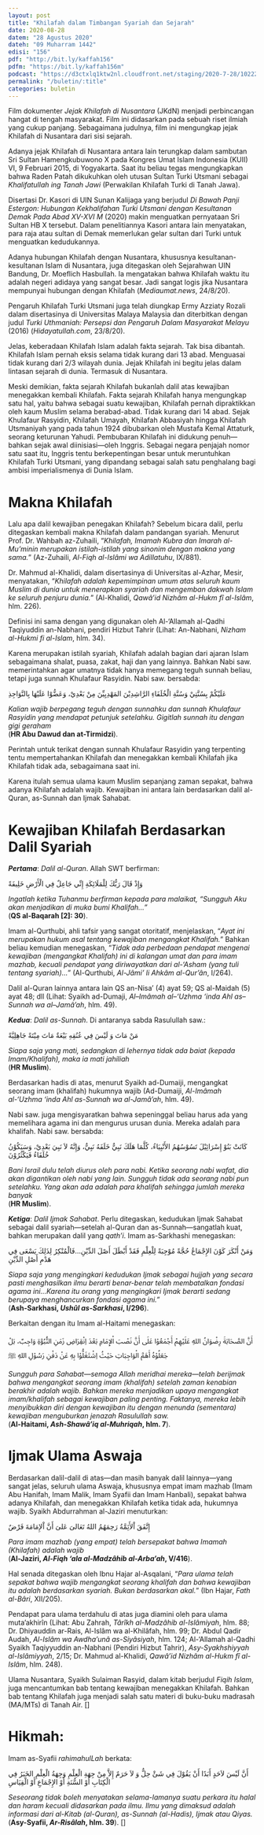 ```yaml
---
layout: post
title: "Khilafah dalam Timbangan Syariah dan Sejarah"
date: 2020-08-28
datem: "28 Agustus 2020"
dateh: "09 Muharram 1442"
edisi: "156"
pdf: "http://bit.ly/kaffah156"
pdfm: "https://bit.ly/kaffah156m"
podcast: "https://d3ctxlq1ktw2nl.cloudfront.net/staging/2020-7-28/102223391-44100-2-478b8e9def5c5.m4a"
permalink: "/buletin/:title"
categories: buletin
---
```


Film dokumenter *Jejak Khilafah di Nusantara* (JKdN) menjadi perbincangan hangat di tengah masyarakat. Film ini didasarkan pada sebuah riset ilmiah yang cukup panjang. Sebagaimana judulnya, film ini mengungkap jejak Khilafah di Nusantara dari  sisi sejarah.

Adanya jejak Khilafah di Nusantara antara lain terungkap dalam sambutan Sri Sultan Hamengkubuwono X pada Kongres Umat Islam Indonesia (KUII) VI, 9 Februari 2015, di Yogyakarta. Saat itu beliau tegas mengungkapkan bahwa Raden Patah dikukuhkan oleh utusan Sultan Turki Utsmani sebagai *Khalifatullah ing Tanah Jawi* (Perwakilan Khilafah Turki di Tanah Jawa).

Disertasi Dr. Kasori di UIN Sunan Kalijaga yang berjudul *Di Bawah Panji Estergon: Hubungan Kekhalifahan Turki Utsmani dengan Kesultanan Demak Pada Abad XV-XVI M* (2020) makin menguatkan pernyataan Sri Sultan HB X tersebut. Dalam penelitiannya Kasori antara lain menyatakan, para raja atau sultan di Demak memerlukan gelar sultan dari Turki untuk menguatkan kedudukannya.

Adanya hubungan Khilafah dengan Nusantara, khususnya kesultanan-kesultanan Islam di Nusantara, juga ditegaskan oleh Sejarahwan UIN Bandung, Dr. Moeflich Hasbullah. Ia mengatakan bahwa Khilafah waktu itu adalah negeri adidaya yang sangat besar. Jadi sangat logis jika Nusantara mempunyai hubungan dengan Khilafah (*Mediaumat.news*, 24/8/20).

Pengaruh Khilafah Turki Utsmani juga telah diungkap Ermy Azziaty Rozali dalam disertasinya di Universitas Malaya Malaysia dan diterbitkan dengan judul *Turki Uthmaniah: Persepsi dan Pengaruh Dalam Masyarakat Melayu* (2016) (*Hidayatullah.com*, 23/8/20).

Jelas, keberadaan Khilafah Islam adalah fakta sejarah. Tak bisa dibantah. Khilafah Islam pernah eksis selama tidak kurang dari 13 abad. Menguasai tidak kurang dari 2/3 wilayah dunia. Jejak Khilafah ini begitu jelas dalam lintasan sejarah di dunia. Termasuk di Nusantara.

Meski demikian, fakta sejarah Khilafah bukanlah dalil atas kewajiban menegakkan kembali Khilafah. Fakta sejarah Khilafah hanya mengungkap satu hal, yaitu bahwa sebagai suatu kewajiban, Khilafah pernah dipraktikkan oleh kaum Muslim selama berabad-abad. Tidak kurang dari 14 abad. Sejak Khulafaur Rasyidin, Khilafah Umayah, Khilafah Abbasiyah hingga Khilafah Utsmaniyah yang pada tahun 1924 dibubarkan oleh Mustafa Kemal Attaturk, seorang keturunan Yahudi. Pembubaran Khilafah ini didukung penuh—bahkan sejak awal diinisiasi—oleh Inggris. Sebagai negara penjajah nomor satu saat itu, Inggris tentu berkepentingan besar untuk meruntuhkan Khilafah Turki Utsmani, yang dipandang sebagai salah satu penghalang bagi ambisi imperialismenya di Dunia Islam.

# Makna Khilafah

Lalu apa dalil kewajiban penegakan Khilafah? Sebelum bicara dalil, perlu ditegaskan kembali makna Khilafah dalam pandangan syariah. Menurut Prof. Dr. Wahbah az-Zuhaili, “*Khilafah, Imamah Kubra dan Imarah al-Mu’minin merupakan istilah-istilah yang sinonim dengan makna yang sama.*” (Az-Zuhaili, *Al-Fiqh al-Islâmi wa Adillatuhu*, IX/881).

Dr. Mahmud al-Khalidi, dalam disertasinya di Universitas al-Azhar, Mesir, menyatakan, “*Khilafah adalah kepemimpinan umum atas seluruh kaum Muslim di dunia untuk menerapkan syariah dan mengemban dakwah Islam ke seluruh penjuru dunia.*” (Al-Khalidi, *Qawâ’id Nizhâm al-Hukm fî al-Islâm*, hlm. 226).

Definisi ini sama dengan yang digunakan oleh Al-‘Allamah al-Qadhi Taqiyuddin an-Nabhani, pendiri Hizbut Tahrir (Lihat: An-Nabhani, *Nizham al-Hukmi fi al-Islam*, hlm. 34).

Karena merupakan istilah syariah, Khilafah adalah bagian dari ajaran Islam sebagaimana shalat, puasa, zakat, haji dan yang lainnya. Bahkan Nabi saw. memerintahkan agar umatnya tidak hanya memegang teguh sunnah beliau, tetapi juga sunnah Khulafaur Rasyidin. Nabi saw. bersabda:

<p class="text-right-arabic">
عَلَيْكُمْ بِسُنَّتِيْ وَسُنَّةِ الْخُلَفَاءِ الرَّاشِدِيْنَ المَهْدِيِيِّنَ مِنْ بَعْدِيْ، وَعَضُّوْا عَلَيْهَا بِالنَّوَاجِذِ
</p>

<p class="text-right-arti">
<i>Kalian wajib berpegang teguh dengan sunnahku dan sunnah Khulafaur Rasyidin yang mendapat petunjuk setelahku. Gigitlah sunnah itu dengan gigi geraham</i><br>
(<b>HR Abu Dawud dan at-Tirmidzi</b>).
</p>

Perintah untuk terikat dengan sunnah Khulafaur Rasyidin yang terpenting tentu mempertahankan Khilafah dan menegakkan kembali Khilafah jika Khilafah tidak ada, sebagaimana saat ini.

Karena itulah semua ulama kaum Muslim sepanjang zaman sepakat, bahwa adanya Khilafah adalah wajib. Kewajiban ini antara lain berdasarkan dalil al-Quran, as-Sunnah dan Ijmak Sahabat.

# Kewajiban Khilafah Berdasarkan Dalil Syariah

***Pertama***: *Dalil al-Quran*. Allah SWT berfirman:

<p class="text-right-arabic">
وَإِذْ قَالَ رَبُّكَ لِلْمَلَائِكَةِ إِنِّي جَاعِلٌ فِي الْأَرْضِ خَلِيفَةً
</p>

<p class="text-right-arti">
<i>Ingatlah ketika Tuhanmu berfirman kepada para malaikat, “Sungguh Aku akan menjadikan di muka bumi Khalifah…”</i><br>
(<b>QS al-Baqarah [2]: 30</b>).
</p>

Imam al-Qurthubi, ahli tafsir yang sangat otoritatif, menjelaskan, “*Ayat ini merupakan hukum asal tentang kewajiban mengangkat Khalifah.*” Bahkan beliau kemudian menegaskan, “*Tidak ada perbedaan pendapat mengenai kewajiban (mengangkat Khalifah) ini di kalangan umat dan para imam mazhab, kecuali pendapat yang diriwayatkan dari al-‘Asham (yang tuli tentang syariah)…*” (Al-Qurthubi, *Al-Jâmi’ li Ahkâm al-Qur’ân*, I/264).

Dalil al-Quran lainnya antara lain QS an-Nisa’ (4) ayat 59; QS al-Maidah (5) ayat 48; dll (Lihat: Syaikh ad-Dumaji, *Al–Imâmah al–‘Uzhma ‘inda Ahl as–Sunnah wa al–Jamâ’ah*, hlm. 49).

***Kedua***: *Dalil as-Sunnah*. Di antaranya sabda Rasulullah saw.:

<p class="text-right-arabic">
مَنْ مَاتَ وَ لَيْسَ فِي عُنُقِهِ بَيْعَةٌ مَاتَ مِيْتَةً جَاهِلِيَّةً
</p>

<p class="text-right-arti">
<i>Siapa saja yang mati, sedangkan di lehernya tidak ada baiat (kepada Imam/Khalifah), maka ia mati jahiliah</i><br>
(<b>HR Muslim</b>).
</p>

Berdasarkan hadis di atas, menurut Syaikh ad-Dumaiji, mengangkat seorang imam (khalifah) hukumnya wajib (Ad-Dumaiji, *Al-Imâmah al-‘Uzhma ‘inda Ahl as-Sunnah wa al-Jamâ’ah*, hlm. 49).

Nabi saw. juga mengisyaratkan bahwa sepeninggal beliau harus ada yang memelihara agama ini dan mengurus urusan dunia. Mereka adalah para khalifah. Nabi saw. bersabda:

<p class="text-right-arabic">
كَانَتْ بَنُوْ إِسْرَائِيْلَ تَسُوْسُهُمُ الأَنْبِيَاءُ، كُلَّمَا هَلَكَ نَبِيٌّ خَلَفَهُ نَبِيٌّ، وَإِنَّهُ لاَ نَبِيَ بَعْدِيْ، وَسَيَكُوْنُ خُلَفَاءُ فَيَكْثُرُوْنَ
</p>

<p class="text-right-arti">
<i>Bani Israil dulu telah diurus oleh para nabi. Ketika seorang nabi wafat, dia akan digantikan oleh nabi yang lain. Sungguh tidak ada seorang nabi pun setelahku. Yang akan ada adalah para khalifah sehingga jumlah mereka banyak</i><br>
(<b>HR Muslim</b>).
</p>

***Ketiga***: *Dalil Ijmak Sahabat*. Perlu ditegaskan, kedudukan Ijmak Sahabat sebagai dalil syariah—setelah al-Quran dan as-Sunnah—sangatlah kuat, bahkan merupakan dalil yang *qath’i*. Imam as-Sarkhashi menegaskan:

<p class="text-right-arabic">
وَمَنْ أَنْكَرَ كَوْنَ الإِجْمَاعُ حُجَّةً مُوْجِبَةً لِلْعِلْمِ فَقَدْ أَبْطَلَ أَصْلَ الدِّيْنِ…فَالْمُنْكِرُ لِذَلِكَ يَسْعَى فِي هَدْمِ أَصْلِ الدِّيْنِ
</p>

<p class="text-right-arti">
<i>Siapa saja yang mengingkari kedudukan Ijmak sebagai hujjah yang secara pasti menghasilkan ilmu berarti benar-benar telah membatalkan fondasi agama ini…Karena itu orang yang mengingkari Ijmak berarti sedang berupaya menghancurkan fondasi agama ini.”</i><br>
(<b>Ash-Sarkhasi, <i>Ushûl as-Sarkhasi</i>, I/296</b>).
</p>

Berkaitan dengan itu Imam al-Haitami menegaskan:

<p class="text-right-arabic">
أَنَّ الصَّحَابَةَ رِضْوَانُ اللهِ عَلَيْهِمْ أَجْمَعُوْا عَلَى أَنَّ نَصْبَ اْلإِمَامِ بَعْدَ اِنْقِرَاضِ زَمَنِ النُّبُوَّةِ وَاجِبٌ، بَلْ جَعَلُوْهُ أَهَمَّ الْوَاجِبَاتِ حَيْثُ اِشْتَغَلُّوْا بِهِ عَنْ دَفْنِ رَسُوْلِ اللهِ ﷺ
</p>

<p class="text-right-arti">
<i>Sungguh para Sahabat—semoga Allah meridhai mereka—telah berijmak bahwa mengangkat seorang imam (khalifah) setelah zaman kenabian berakhir adalah wajib. Bahkan mereka menjadikan upaya mengangkat imam/khalifah sebagai kewajiban paling penting. Faktanya, mereka lebih menyibukkan diri dengan kewajiban itu dengan menunda (sementara) kewajiban menguburkan jenazah Rasulullah saw.</i><br>
(<b>Al-Haitami, <i>Ash-Shawâ’iq al-Muhriqah</i>, hlm. 7</b>).
</p>

# Ijmak Ulama Aswaja

Berdasarkan dalil-dalil di atas—dan masih banyak dalil lainnya—yang sangat jelas, seluruh ulama Aswaja, khususnya empat imam mazhab (Imam Abu Hanifah, Imam Malik, Imam Syafii dan Imam Hanbali), sepakat bahwa adanya Khilafah, dan menegakkan Khilafah ketika tidak ada, hukumnya wajib. Syaikh Abdurrahman al-Jaziri menuturkan:

<p class="text-right-arabic">
إِتَّفَقَ اْلأَئِمَّةُ رَحِمَهُمُ اللهُ تَعَالىَ عَلىَ أَنَّ اْلإِمَامَةَ فَرْضٌ
</p>

<p class="text-right-arti">
<i>Para imam mazhab (yang empat) telah bersepakat bahwa Imamah (Khilafah) adalah wajib</i><br>
(<b>Al-Jaziri, <i>Al-Fiqh ‘ala al-Madzâhib al-Arba’ah</i>, V/416</b>).
</p>

Hal senada ditegaskan oleh Ibnu Hajar al-Asqalani, “*Para ulama telah sepakat bahwa wajib mengangkat seorang khalifah dan bahwa kewajiban itu adalah berdasarkan syariah. Bukan berdasarkan akal.*” (Ibn Hajar, *Fath al-Bâri*, XII/205).

Pendapat para ulama terdahulu di atas juga diamini oleh para ulama muta’akhirîn (Lihat: Abu Zahrah, *Târîkh al-Madzâhib al-Islâmiyah*, hlm. 88; Dr. Dhiyauddin ar-Rais, Al-Islâm wa al-Khilâfah, hlm. 99; Dr. Abdul Qadir Audah, *Al-Islâm wa Awdha’unâ as-Siyâsiyah*, hlm. 124; Al-‘Allamah al-Qadhi Syaikh Taqiyyuddin an-Nabhani (Pendiri Hizbut Tahrir), *Asy-Syakhshiyyah al-Islâmiyyah*, 2/15; Dr. Mahmud al-Khalidi, *Qawâ’id Nizhâm al-Hukm fî al-Islâm*, hlm. 248).

Ulama Nusantara, Syaikh Sulaiman Rasyid, dalam kitab berjudul *Fiqih Islam*, juga mencantumkan bab tentang kewajiban menegakkan Khilafah. Bahkan bab tentang Khilafah juga menjadi salah satu materi di buku-buku madrasah (MA/MTs) di Tanah Air. []

<!-- HIKMAH -->
<div class="card card-post mt-5">
<div class="card-header">
<h1>Hikmah:</h1>
</div>

<div class="card-body">
<p class="text-center">
Imam as-Syafii <i>rahimahulLah</i> berkata:
</p>

<p class="text-center-arabic">
أَنَّ لَيْسَ لاَحَدٍ أَبَدًا أَنْ يَقُوْلَ فِي شَئْ حِلٌّ وَ لاَ حَرَمٌ إِلاَّ مِنْ جِهَةِ الْعِلْمِ وَجِهَةُ الْعِلْمِ الخَبَرُ فِي الْكِتَابِ أَوْ السُّنَةِ أَوْ الإِجْمَاعِ أَوْ الْقِيَاسِ
</p>

<p class="text-center">
<i>
Seseorang tidak boleh menyatakan selama-lamanya suatu perkara itu halal dan haram kecuali didasarkan pada ilmu. Ilmu yang dimaksud adalah informasi dari al-Kitab (al-Quran), as-Sunnah (al-Hadis), Ijmak atau Qiyas.
</i><br>
(<b>Asy-Syafii, <i>Ar-Risâlah</i>, hlm. 39</b>). []
</p>
</div>
</div>
<!-- END HIKMAH -->
